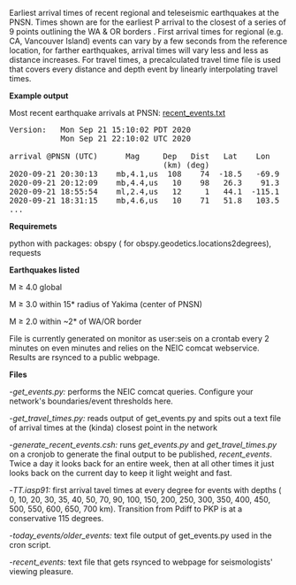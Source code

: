 Earliest arrival times of recent regional and teleseismic earthquakes at the PNSN. Times shown are for the earliest P arrival to the closest of a series of 9 points outlining the WA & OR borders . First arrival times for regional (e.g. CA, Vancouver Island) events can vary by a few seconds from the reference location, for farther earthquakes, arrival times will vary less and less as distance increases.  For travel times, a precalculated travel time file is used that covers every distance and depth event by linearly interpolating travel times.

**Example output**

Most recent earthquake arrivals at PNSN: <a href="https://seismo.ess.washington.edu/ahutko/recent_events.txt">recent_events.txt</a>
<pre>
Version:   Mon Sep 21 15:10:02 PDT 2020
           Mon Sep 21 22:10:02 UTC 2020
 
arrival @PNSN (UTC)      Mag     Dep   Dist   Lat    Lon     Location
                                 (km) (deg)
2020-09-21 20:30:13    mb,4.1,us  108    74  -18.5   -69.9   Arica, Chile
2020-09-21 20:12:09    mb,4.4,us   10    98   26.3    91.3   H\xc4\x81jo, India
2020-09-21 18:55:54    ml,2.4,us   12     1   44.1  -115.1   Stanley, Idaho
2020-09-21 18:31:15    mb,4.6,us   10    71   51.8   103.5   Kultuk, Russia
...
</pre>

**Requiremets**

python with packages: obspy ( for obspy.geodetics.locations2degrees), requests

**Earthquakes listed**

M ≥ 4.0 global

M ≥ 3.0 within 15* radius of Yakima (center of PNSN)

M ≥ 2.0 within ~2* of WA/OR border

File is currently generated on monitor as user:seis on a crontab every 2 minutes on even minutes and relies on the NEIC comcat webservice.  Results are rsynced to a public webpage.

**Files**

-*get_events.py:*  performs the NEIC comcat queries.  Configure your network's boundaries/event thresholds here.

-*get_travel_times.py:*  reads output of get_events.py and spits out a text file of arrival times at the (kinda) closest point in the network

-*generate_recent_events.csh:*  runs *get_events.py* and *get_travel_times.py* on a cronjob to generate the final output to be published, *recent_events*.  Twice a day it looks back for an entire week, then at all other times it just looks back on the current day to keep it light weight and fast.

-*TT.iasp91:* first arrival tavel times at every degree for events with depths ( 0, 10, 20, 30, 35, 40, 50, 70, 90, 100, 150, 200, 250, 300, 350, 400, 450, 500, 550, 600, 650, 700 km).  Transition from Pdiff to PKP is at a conservative 115 degrees.

-*today_events/older_events:* text file output of get_events.py used in the cron script.

-*recent_events:* text file that gets rsynced to webpage for seismologists' viewing pleasure.
